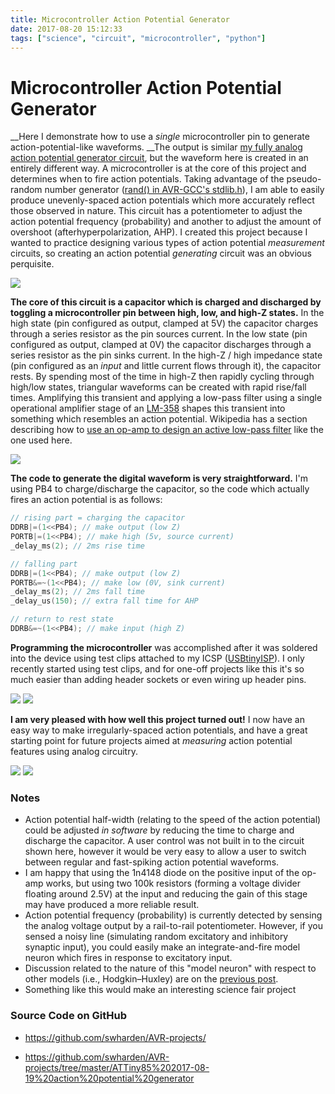 ```yaml
---
title: Microcontroller Action Potential Generator
date: 2017-08-20 15:12:33
tags: ["science", "circuit", "microcontroller", "python"]
---
```


# Microcontroller Action Potential Generator

__Here I demonstrate how to use a _single_ microcontroller pin to generate action-potential-like waveforms. __The output is similar [my fully analog action potential generator circuit](https://www.swharden.com/wp/2017-08-12-analog-action-potential-generator-circuit/), but the waveform here is created in an entirely different way. A microcontroller is at the core of this project and determines when to fire action potentials. Taking advantage of the pseudo-random number generator ([rand() in AVR-GCC's stdlib.h](http://www.nongnu.org/avr-libc/user-manual/group__avr__stdlib.html#gae23144bcbb8e3742b00eb687c36654d1)), I am able to easily produce unevenly-spaced action potentials which more accurately reflect those observed in nature. This circuit has a potentiometer to adjust the action potential frequency (probability) and another to adjust the amount of overshoot (afterhyperpolarization, AHP). I created this project because I wanted to practice designing various types of action potential _measurement_ circuits, so creating an action potential _generating_ circuit was an obvious perquisite.

![](https://www.youtube.com/embed/2s8t3UsONFs)

__The core of this circuit is a capacitor which is charged and discharged by toggling a microcontroller pin between high, low, and high-Z states.__ In the high state (pin configured as output, clamped at 5V) the capacitor charges through a series resistor as the pin sources current. In the low state (pin configured as output, clamped at 0V) the capacitor discharges through a series resistor as the pin sinks current. In the high-Z / high impedance state (pin configured as an _input_ and little current flows through it), the capacitor rests. By spending most of the time in high-Z then rapidly cycling through high/low states, triangular waveforms can be created with rapid rise/fall times. Amplifying this transient and applying a low-pass filter using a single operational amplifier stage of an [LM-358](http://www.ti.com/lit/ds/symlink/lm158-n.pdf) shapes this transient into something which resembles an action potential. Wikipedia has a section describing how to [use an op-amp to design an active low-pass filter](https://en.wikipedia.org/wiki/Low-pass_filter#Active_electronic_realization) like the one used here.

<div class="text-center img-border">

![](https://swharden.com/static/2017/08/20/action-potential-generator-circuit.jpg)

</div>

__The code to generate the digital waveform is very straightforward.__ I'm using PB4 to charge/discharge the capacitor, so the code which actually fires an action potential is as follows:

```c
// rising part = charging the capacitor
DDRB|=(1<<PB4); // make output (low Z)
PORTB|=(1<<PB4); // make high (5v, source current)
_delay_ms(2); // 2ms rise time

// falling part
DDRB|=(1<<PB4); // make output (low Z)
PORTB&=~(1<<PB4); // make low (0V, sink current)
_delay_ms(2); // 2ms fall time
_delay_us(150); // extra fall time for AHP

// return to rest state
DDRB&=~(1<<PB4); // make input (high Z)
```

__Programming the microcontroller__ was accomplished after it was soldered into the device using test clips attached to my ICSP ([USBtinyISP](https://www.ebay.com/sch/i.html?&_nkw=USBtinyISP)). I only recently started using test clips, and for one-off projects like this it's so much easier than adding header sockets or even wiring up header pins.

<div class="text-center img-border">

![](https://swharden.com/static/2017/08/20/ap-generator-programmer.jpg)
![](https://swharden.com/static/2017/08/20/ap-generator-programmer-close.jpg)

</div>

__I am very pleased with how well this project turned out!__ I now have an easy way to make irregularly-spaced action potentials, and have a great starting point for future projects aimed at _measuring_ action potential features using analog circuitry.


<div class="text-center img-border">

![](https://swharden.com/static/2017/08/20/ap-generator-running.jpg)
![](https://swharden.com/static/2017/08/20/ap-generator-running-2.jpg)

</div>

### Notes

*   Action potential half-width (relating to the speed of the action potential) could be adjusted _in software_ by reducing the time to charge and discharge the capacitor. A user control was not built in to the circuit shown here, however it would be very easy to allow a user to switch between regular and fast-spiking action potential waveforms.
*   I am happy that using the 1n4148 diode on the positive input of the op-amp works, but using two 100k resistors (forming a voltage divider floating around 2.5V) at the input and reducing the gain of this stage may have produced a more reliable result.
*   Action potential frequency (probability) is currently detected by sensing the analog voltage output by a rail-to-rail potentiometer. However, if you sensed a noisy line (simulating random excitatory and inhibitory synaptic input), you could easily make an integrate-and-fire model neuron which fires in response to excitatory input.
*   Discussion related to the nature of this "model neuron" with respect to other models (i.e., Hodgkin–Huxley) are on the [previous post](https://www.swharden.com/wp/2017-08-12-analog-action-potential-generator-circuit/).
*   Something like this would make an interesting science fair project

### Source Code on GitHub

*   <https://github.com/swharden/AVR-projects/>

*   <https://github.com/swharden/AVR-projects/tree/master/ATTiny85%202017-08-19%20action%20potential%20generator>
